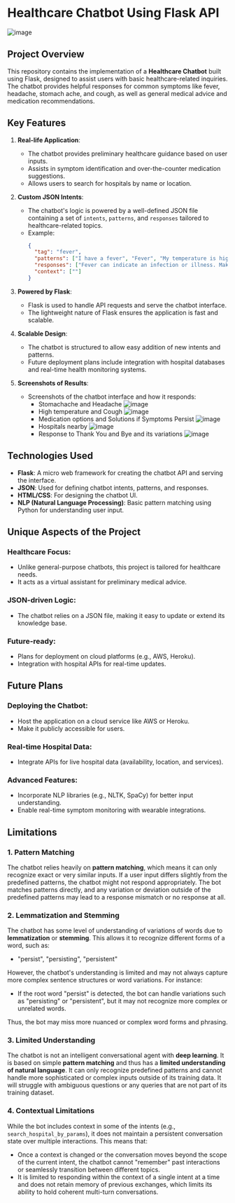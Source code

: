 # Healthcare Chatbot Using Flask API

![image](https://github.com/user-attachments/assets/93089046-d6b0-43be-af77-9c94f2a221bd)


## Project Overview
This repository contains the implementation of a **Healthcare Chatbot** built using Flask, designed to assist users with basic healthcare-related inquiries. The chatbot provides helpful responses for common symptoms like fever, headache, stomach ache, and cough, as well as general medical advice and medication recommendations.

## Key Features
1. **Real-life Application**:
   - The chatbot provides preliminary healthcare guidance based on user inputs.
   - Assists in symptom identification and over-the-counter medication suggestions.
   - Allows users to search for hospitals by name or location.

2. **Custom JSON Intents**:
   - The chatbot's logic is powered by a well-defined JSON file containing a set of `intents`, `patterns`, and `responses` tailored to healthcare-related topics. 
   - Example:
     ```json
     {
       "tag": "fever",
       "patterns": ["I have a fever", "Fever", "My temperature is high"],
       "responses": ["Fever can indicate an infection or illness. Make sure to rest, stay hydrated..."],
       "context": [""]
     }
     ```

3. **Powered by Flask**:
   - Flask is used to handle API requests and serve the chatbot interface.
   - The lightweight nature of Flask ensures the application is fast and scalable.

4. **Scalable Design**:
   - The chatbot is structured to allow easy addition of new intents and patterns.
   - Future deployment plans include integration with hospital databases and real-time health monitoring systems.

5. **Screenshots of Results**:
   - Screenshots of the chatbot interface and how it responds:
       - Stomachache and Headache
     ![image](https://github.com/user-attachments/assets/36a3fd96-b441-42bb-8d1f-53511120e9a4)
       - High temperature and Cough
     ![image](https://github.com/user-attachments/assets/372afdc0-2325-49e5-839e-a62deb3e4b95)
       - Medication options and Solutions if Symptoms Persist
     ![image](https://github.com/user-attachments/assets/955189f1-cfe0-47ce-9f4f-ba516e05f0f5)
       - Hospitals nearby
     ![image](https://github.com/user-attachments/assets/70211178-5c80-489d-98ca-1c082c4ca57e)
       - Response to Thank You and Bye and its variations
     ![image](https://github.com/user-attachments/assets/e4a7b022-3fe2-453e-adc0-6545d24ec007)

## Technologies Used
- **Flask**: A micro web framework for creating the chatbot API and serving the interface.
- **JSON**: Used for defining chatbot intents, patterns, and responses.
- **HTML/CSS**: For designing the chatbot UI.
- **NLP (Natural Language Processing)**: Basic pattern matching using Python for understanding user input.

## Unique Aspects of the Project

### Healthcare Focus:
- Unlike general-purpose chatbots, this project is tailored for healthcare needs.
- It acts as a virtual assistant for preliminary medical advice.

### JSON-driven Logic:
- The chatbot relies on a JSON file, making it easy to update or extend its knowledge base.

### Future-ready:
- Plans for deployment on cloud platforms (e.g., AWS, Heroku).
- Integration with hospital APIs for real-time updates.

## Future Plans

### Deploying the Chatbot:
- Host the application on a cloud service like AWS or Heroku.
- Make it publicly accessible for users.

### Real-time Hospital Data:
- Integrate APIs for live hospital data (availability, location, and services).

### Advanced Features:
- Incorporate NLP libraries (e.g., NLTK, SpaCy) for better input understanding.
- Enable real-time symptom monitoring with wearable integrations.

## Limitations

### 1. **Pattern Matching**
The chatbot relies heavily on **pattern matching**, which means it can only recognize exact or very similar inputs. If a user input differs slightly from the predefined patterns, the chatbot might not respond appropriately. The bot matches patterns directly, and any variation or deviation outside of the predefined patterns may lead to a response mismatch or no response at all.

### 2. **Lemmatization and Stemming**
The chatbot has some level of understanding of variations of words due to **lemmatization** or **stemming**. This allows it to recognize different forms of a word, such as:
- "persist", "persisting", "persistent"

However, the chatbot's understanding is limited and may not always capture more complex sentence structures or word variations. For instance:
- If the root word "persist" is detected, the bot can handle variations such as "persisting" or "persistent", but it may not recognize more complex or unrelated words.
  
Thus, the bot may miss more nuanced or complex word forms and phrasing.

### 3. **Limited Understanding**
The chatbot is not an intelligent conversational agent with **deep learning**. It is based on simple **pattern matching** and thus has a **limited understanding of natural language**. It can only recognize predefined patterns and cannot handle more sophisticated or complex inputs outside of its training data. It will struggle with ambiguous questions or any queries that are not part of its training dataset.

### 4. **Contextual Limitations**
While the bot includes context in some of the intents (e.g., `search_hospital_by_params`), it does not maintain a persistent conversation state over multiple interactions. This means that:
- Once a context is changed or the conversation moves beyond the scope of the current intent, the chatbot cannot "remember" past interactions or seamlessly transition between different topics.
- It is limited to responding within the context of a single intent at a time and does not retain memory of previous exchanges, which limits its ability to hold coherent multi-turn conversations.







